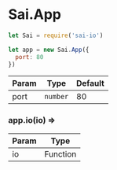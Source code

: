 # Sai.App


```js
let Sai = require('sai-io')

let app = new Sai.App({
  port: 80
})
```

| Param | Type | Default |
| --- | --- | --- |
| port | ``number`` | 80 |

### app.io(io) ⇒

| Param | Type |
| --- | --- |
| io | Function |